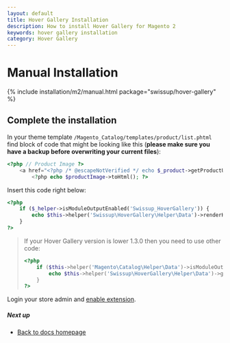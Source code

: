 ```yaml
---
layout: default
title: Hover Gallery Installation
description: How to install Hover Gallery for Magento 2
keywords: hover gallery installation
category: Hover Gallery
---
```


# Manual Installation

{% include installation/m2/manual.html package="swissup/hover-gallery" %}

## Complete the installation

In your theme template `/Magento_Catalog/templates/product/list.phtml` find block of code that might be looking like this (**please make sure you have a backup before overwriting your current files**):

```php
<?php // Product Image ?>
    <a href="<?php /* @escapeNotVerified */ echo $_product->getProductUrl() ?>" class="product photo product-item-photo" tabindex="-1">
        <?php echo $productImage->toHtml(); ?>
```

Insert this code right below:

```php
<?php
    if ($_helper->isModuleOutputEnabled('Swissup_HoverGallery')) {
        echo $this->helper('Swissup\HoverGallery\Helper\Data')->renderHoverImage($_product, $image);
    }
?>
```
> If your Hover Gallery version is lower 1.3.0 then you need to use other code:
>
>   ```php
>   <?php
>       if ($this->helper('Magento\Catalog\Helper\Data')->isModuleOutputEnabled('Swissup_HoverGallery')) {
>           echo $this->helper('Swissup\HoverGallery\Helper\Data')->getHoverImage($_product, $productImage->getWidth(), $productImage->getHeight());
>       }
>   ?>
>   ```

Login your store admin and [enable extension](/m2/extensions/hover-gallery/configuration).

##### Next up

- [Back to docs homepage](/m2/extensions/hover-gallery)
